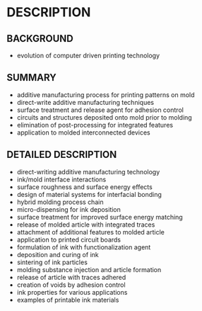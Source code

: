 # DESCRIPTION

## BACKGROUND

- evolution of computer driven printing technology

## SUMMARY

- additive manufacturing process for printing patterns on mold
- direct-write additive manufacturing techniques
- surface treatment and release agent for adhesion control
- circuits and structures deposited onto mold prior to molding
- elimination of post-processing for integrated features
- application to molded interconnected devices

## DETAILED DESCRIPTION

- direct-writing additive manufacturing technology
- ink/mold interface interactions
- surface roughness and surface energy effects
- design of material systems for interfacial bonding
- hybrid molding process chain
- micro-dispensing for ink deposition
- surface treatment for improved surface energy matching
- release of molded article with integrated traces
- attachment of additional features to molded article
- application to printed circuit boards
- formulation of ink with functionalization agent
- deposition and curing of ink
- sintering of ink particles
- molding substance injection and article formation
- release of article with traces adhered
- creation of voids by adhesion control
- ink properties for various applications
- examples of printable ink materials


